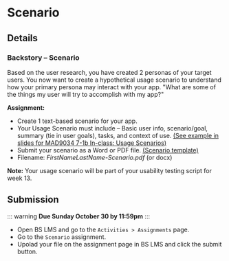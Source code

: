 # Scenario
## Details

### Backstory – Scenario

Based on the user research, you have created 2 personas of your target users. You now want to create a hypothetical usage scenario to understand how your primary persona may interact with your app. "What are some of the things my user will try to accomplish with my app?"

**Assignment:**

- Create 1 text-based scenario for your app. 
- Your Usage Scenario must include – Basic user info, scenario/goal, summary (tie in user goals), tasks, and context of use. [(See example in slides for MAD9034 7-1b In-class: Usage Scenarios)](https://drive.google.com/drive/folders/1kCPUsO4_f6Hz47THcBzFBiMlCJIzpvG7)
- Submit your scenario as a Word or PDF file. [(Scenario template)](https://docs.google.com/document/d/1m5uQQLEmWjMc_W-XJiXAuKD8mux0BydoBEUtzF4iC50/edit?usp=sharing)
- Filename: _FirstNameLastName-Scenario.pdf_ (or docx) 

**Note:** Your usage scenario will be part of your usability testing script for week 13. 




## Submission

::: warning
**Due Sunday October 30 by 11:59pm**
:::

- Open BS LMS and go to the `Activities > Assignments` page.
- Go to the `Scenario` assignment.
- Upolad your file on the assignment page in BS LMS and click the submit button. 